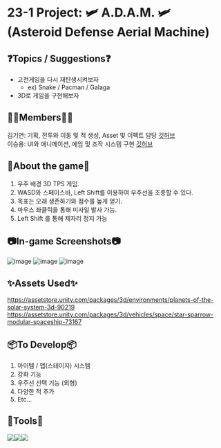 # 23-1 Project: 🛩️ A.D.A.M. 🛩️ (Asteroid Defense Aerial Machine)

## ❓Topics / Suggestions❓
- 고전게임을 다시 재탄생시켜보자
  - ex) Snake / Pacman / Galaga
- 3D로 게임을 구현해보자

## 🧑‍💻Members🧑‍💻
김기연: 기획, 전투와 이동 및 적 생성, Asset 및 이펙트 담당 <a href ="https://github.com/kiyounkim"> 깃허브 </a><br>
이승용: UI와 애니메이션, 에임 및 조작 시스템 구현 <a href ="https://github.com/dtd1232"> 깃허브 </a>

## 🔎About the game🔎
1. 우주 배경 3D TPS 게임. 
2. WASD와 스페이스바, Left Shift를 이용하여 우주선을 조종할 수 있다.
3. 목표는 오래 생존하기와 점수를 높게 얻기.
4. 마우스 좌클릭을 통해 미사일 발사 가능.
5. Left Shift 를 통해 제자리 정지 가능

## 📷In-game Screenshots📷
![image](https://github.com/kiyounkim/23-1Project/assets/112357059/19cc2927-fc92-49b7-8a53-947bdc2bf982)
![image](https://github.com/kiyounkim/23-1Project/assets/112357059/c66864ce-fd95-4285-9b9f-9900b1af0323)
![image](https://github.com/kiyounkim/23-1Project/assets/112357059/da854750-56c7-487d-8f9d-3effb4067bc8)

## ✨Assets Used✨
https://assetstore.unity.com/packages/3d/environments/planets-of-the-solar-system-3d-90219
https://assetstore.unity.com/packages/3d/vehicles/space/star-sparrow-modular-spaceship-73167

## 📦To Develop📦
1. 아이템 / 맵(스테이지) 시스템
2. 강화 기능
3. 우주선 선택 기능 (외형)
4. 다양한 적 추가
5. Etc...

## 🔧Tools🔧
<img src="https://img.shields.io/badge/Unity-000000?style=for-the-badge&logo=unity&logoColor=white"><img src="https://img.shields.io/badge/vscode-007ACC?style=for-the-badge&logo=visualstudiocode&logoColor=white"><img src="https://img.shields.io/badge/Github-181717?style=for-the-badge&logo=github&logoColor=white">
